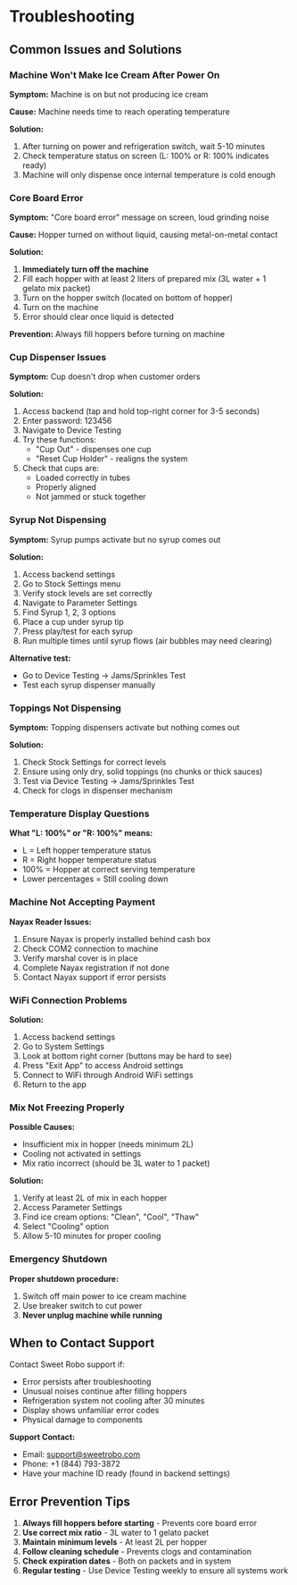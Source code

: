 # Troubleshooting

## Common Issues and Solutions

### Machine Won't Make Ice Cream After Power On

**Symptom:** Machine is on but not producing ice cream

**Cause:** Machine needs time to reach operating temperature

**Solution:**
1. After turning on power and refrigeration switch, wait 5-10 minutes
2. Check temperature status on screen (L: 100% or R: 100% indicates ready)
3. Machine will only dispense once internal temperature is cold enough

### Core Board Error

**Symptom:** "Core board error" message on screen, loud grinding noise

**Cause:** Hopper turned on without liquid, causing metal-on-metal contact

**Solution:**
1. **Immediately turn off the machine**
2. Fill each hopper with at least 2 liters of prepared mix (3L water + 1 gelato mix packet)
3. Turn on the hopper switch (located on bottom of hopper)
4. Turn on the machine
5. Error should clear once liquid is detected

**Prevention:** Always fill hoppers before turning on machine

### Cup Dispenser Issues

**Symptom:** Cup doesn't drop when customer orders

**Solution:**
1. Access backend (tap and hold top-right corner for 3-5 seconds)
2. Enter password: 123456
3. Navigate to Device Testing
4. Try these functions:
   - "Cup Out" - dispenses one cup
   - "Reset Cup Holder" - realigns the system
5. Check that cups are:
   - Loaded correctly in tubes
   - Properly aligned
   - Not jammed or stuck together

### Syrup Not Dispensing

**Symptom:** Syrup pumps activate but no syrup comes out

**Solution:**
1. Access backend settings
2. Go to Stock Settings menu
3. Verify stock levels are set correctly
4. Navigate to Parameter Settings
5. Find Syrup 1, 2, 3 options
6. Place a cup under syrup tip
7. Press play/test for each syrup
8. Run multiple times until syrup flows (air bubbles may need clearing)

**Alternative test:**
- Go to Device Testing → Jams/Sprinkles Test
- Test each syrup dispenser manually

### Toppings Not Dispensing

**Symptom:** Topping dispensers activate but nothing comes out

**Solution:**
1. Check Stock Settings for correct levels
2. Ensure using only dry, solid toppings (no chunks or thick sauces)
3. Test via Device Testing → Jams/Sprinkles Test
4. Check for clogs in dispenser mechanism

### Temperature Display Questions

**What "L: 100%" or "R: 100%" means:**
- L = Left hopper temperature status
- R = Right hopper temperature status
- 100% = Hopper at correct serving temperature
- Lower percentages = Still cooling down

### Machine Not Accepting Payment

**Nayax Reader Issues:**
1. Ensure Nayax is properly installed behind cash box
2. Check COM2 connection to machine
3. Verify marshal cover is in place
4. Complete Nayax registration if not done
5. Contact Nayax support if error persists

### WiFi Connection Problems

**Solution:**
1. Access backend settings
2. Go to System Settings
3. Look at bottom right corner (buttons may be hard to see)
4. Press "Exit App" to access Android settings
5. Connect to WiFi through Android WiFi settings
6. Return to the app

### Mix Not Freezing Properly

**Possible Causes:**
- Insufficient mix in hopper (needs minimum 2L)
- Cooling not activated in settings
- Mix ratio incorrect (should be 3L water to 1 packet)

**Solution:**
1. Verify at least 2L of mix in each hopper
2. Access Parameter Settings
3. Find ice cream options: "Clean", "Cool", "Thaw"
4. Select "Cooling" option
5. Allow 5-10 minutes for proper cooling

### Emergency Shutdown

**Proper shutdown procedure:**
1. Switch off main power to ice cream machine
2. Use breaker switch to cut power
3. **Never unplug machine while running**

## When to Contact Support

Contact Sweet Robo support if:
- Error persists after troubleshooting
- Unusual noises continue after filling hoppers
- Refrigeration system not cooling after 30 minutes
- Display shows unfamiliar error codes
- Physical damage to components

**Support Contact:**
- Email: support@sweetrobo.com
- Phone: +1 (844) 793-3872
- Have your machine ID ready (found in backend settings)

## Error Prevention Tips

1. **Always fill hoppers before starting** - Prevents core board error
2. **Use correct mix ratio** - 3L water to 1 gelato packet
3. **Maintain minimum levels** - At least 2L per hopper
4. **Follow cleaning schedule** - Prevents clogs and contamination
5. **Check expiration dates** - Both on packets and in system
6. **Regular testing** - Use Device Testing weekly to ensure all systems work